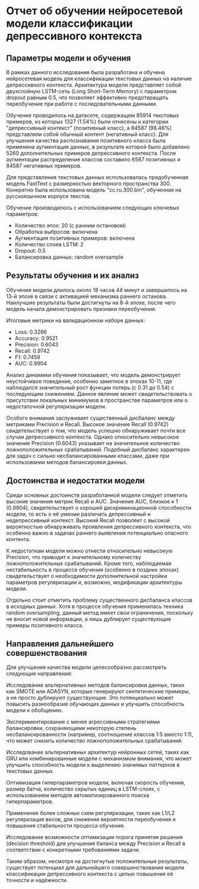 # Отчет об обучении нейросетевой модели классификации депрессивного контекста

## Параметры модели и обучения

В рамках данного исследования была разработана и обучена нейросетевая модель для классификации текстовых данных на наличие депрессивного контекста. Архитектура модели представляет собой двухслойную LSTM-сеть (Long Short-Term Memory) с параметром dropout равным 0.5, что позволяет эффективно предотвращать переобучение при работе с последовательными данными. 

Обучение проводилось на датасете, содержащем 85914 текстовых примеров, из которых 1327 (1.54%) были отнесены к категории "депрессивный контекст" (позитивный класс), а 84587 (98.46%) представляли собой обычный контент (негативный класс). Для улучшения качества распознавания позитивного класса была применена аугментация данных, в результате которой было добавлено 5260 дополнительных примеров депрессивного контекста. После аугментации распределение классов составило 6587 позитивных и 84587 негативных примеров.

Для представления текстовых данных использовалась предобученная модель FastText с размерностью векторного пространства 300. Конкретно была использована модель "cc.ru.300.bin", обученная на русскоязычном корпусе текстов.

Обучение производилось с использованием следующих ключевых параметров:
- Количество эпох: 20 (с ранним остановом)
- Обработка выбросов: включена
- Аугментация позитивных примеров: включена
- Количество слоев LSTM: 2
- Dropout: 0.5
- Балансировка данных: random oversample

## Результаты обучения и их анализ

Обучение модели длилось около 18 часов 44 минут и завершилось на 13-й эпохе в связи с активацией механизма раннего останова. Наилучшие результаты были достигнуты на 8-й эпохе, после чего модель начала демонстрировать признаки переобучения.

Итоговые метрики на валидационном наборе данных:
- Loss: 0.3266
- Accuracy: 0.9521
- Precision: 0.6043
- Recall: 0.9742
- F1: 0.7459
- AUC: 0.9904

Анализ динамики обучения показывает, что модель демонстрирует неустойчивое поведение, особенно заметное в эпохах 10-11, где наблюдался значительный рост функции потерь (с 0.31 до 0.54) с последующим снижением. Данное явление может свидетельствовать о присутствии локальных минимумов в пространстве параметров или о недостаточной регуляризации модели.

Особого внимания заслуживает существенный дисбаланс между метриками Precision и Recall. Высокое значение Recall (0.9742) свидетельствует о том, что модель успешно обнаруживает почти все случаи депрессивного контекста. Однако относительно невысокое значение Precision (0.6043) указывает на значительное количество ложноположительных срабатываний. Подобный дисбаланс характерен для задач с сильно несбалансированными классами, даже при использовании методов балансировки данных.

## Достоинства и недостатки модели

Среди основных достоинств разработанной модели следует отметить высокие значения метрик Recall и AUC. Значение AUC, близкое к 1 (0.9904), свидетельствует о хорошей дискриминационной способности модели, то есть о её умении различать депрессивный и недепрессивный контекст. Высокий Recall позволяет с высокой вероятностью обнаруживать проявления депрессивного контекста, что особенно важно в задачах раннего выявления потенциально опасного контента.

К недостаткам модели можно отнести относительно невысокую Precision, что приводит к значительному количеству ложноположительных срабатываний. Кроме того, наблюдаемая нестабильность в процессе обучения (особенно в поздних эпохах) свидетельствует о необходимости дополнительной настройки параметров регуляризации и, возможно, модификации архитектуры модели.

Отдельно стоит отметить проблему существенного дисбаланса классов в исходных данных. Хотя в процессе обучения применялась техника random oversampling, данный метод имеет свои ограничения, поскольку не вносит новой информации, а лишь дублирует существующие примеры позитивного класса.

## Направления дальнейшего совершенствования

Для улучшения качества модели целесообразно рассмотреть следующие направления:

Исследование альтернативных методов балансировки данных, таких как SMOTE или ADASYN, которые генерируют синтетические примеры, а не просто дублируют существующие. Это потенциально может повысить разнообразие обучающих данных и улучшить способность модели к обобщению.

Экспериментирование с менее агрессивными стратегиями балансировки, сохраняющими некоторую степень несбалансированности (например, соотношение классов 1:5 вместо 1:1), что может снизить количество ложноположительных срабатываний.

Исследование альтернативных архитектур нейронных сетей, таких как GRU или комбинированные модели с механизмом внимания, что может улучшить способность модели к выделению значимых паттернов в текстовых данных.

Оптимизация гиперпараметров модели, включая скорость обучения, размер батча, количество скрытых единиц в LSTM-слоях, с использованием методов автоматизированного поиска гиперпараметров.

Применение более сложных схем регуляризации, таких как L1/L2 регуляризация весов, для снижения вероятности переобучения и повышения стабильности процесса обучения.

Исследование возможности оптимизации порога принятия решения (decision threshold) для улучшения баланса между Precision и Recall в соответствии с конкретными требованиями задачи.

Таким образом, несмотря на достигнутые положительные результаты, существует потенциал для дальнейшего совершенствования модели классификации депрессивного контекста с целью повышения её точности и надёжности. 